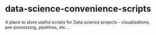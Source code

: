 # data-science-convenience-scripts
A place to store useful scripts for Data science projects - visualizations, pre-processing, pipelines, etc...
